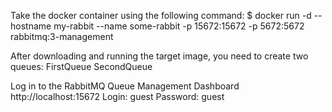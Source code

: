 Take the docker container using the following command:
$ docker run -d --hostname my-rabbit --name some-rabbit -p 15672:15672 -p 5672:5672 rabbitmq:3-management

After downloading and running the target image, you need to create two queues:
FirstQueue
SecondQueue

Log in to the RabbitMQ Queue Management Dashboard
http://localhost:15672
Login: guest
Password: guest



